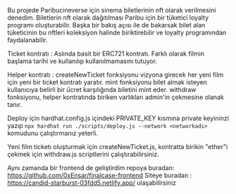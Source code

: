 Bu projede Paribucineverse için sinema biletlerinin nft olarak verilmesini denedim.
Biletlerin nft olarak dağıtılması Paribu için bir tüketici loyalty programı oluşturabilir.
Başka bir bakış açısı ile de bakarsak bilet alan tüketicinin bu nftleri koleksiyon halinde biriktirebilir ve loyalty programından faydalanabilir.

Ticket kontratı : Aslında basit bir ERC721 kontratı. Farklı olarak filmin başlama tarihi ve kullanılıp kullanılmamasını tutuyor.

Helper kontratı : createNewTicket fonksiyonu vizyona girecek her yeni film için yeni bir ticket kontratı yaratır. 
                  mint fonksiyonu bilet almak isteyen kullanıcıya belirli bir ücret karşılığında biletini mint eder.
                  withdraw fonksiyonu, helper kontratında biriken varlıkları admin'in çekmesine olanak tanır.


Deploy için hardhat.config.js içindeki PRIVATE_KEY kısmına private keyininzi yazıp 
`npx hardhat run ./scripts/deploy.js --network <networkadı>` komudunu çalıştırmanız yeterli.

Yeni film ticketı oluşturmak için createNewTicket.js, kontratta birikin "ether"i çekmek için withdraw.js scriptlerini çalıştırabilirsiniz.

Aynı zamanda bir frontend de geliştirdim repoya buradan: https://github.com/0xEnsar/finalcase-frontend
Siteye buradan : https://candid-starburst-03fdd5.netlify.app/ ulaşabilirsiniz
